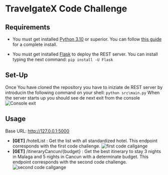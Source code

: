# TravelgateX Code Challenge

## Requirements
- You must get installed [Python 3.10](https://www.python.org/downloads/release/python-3100/) or superior. You can follow [this guide](https://wiki.python.org/moin/BeginnersGuide/Download) for a complete install.

- You must get installed [Flask](https://pypi.org/project/Flask/) to deploy the REST server. You can install typing the next command: ```pip install -U Flask```

## Set-Up
Once You have cloned the repository you have to iniziate de REST server by introducin the following command on your shell: ```python src\main.py``` When the server starts up you should see de next exit from the console
![Console exit](https://im.ge/i/OZ6Ngf)
## Usage
Base URL: http://127.0.0.1:5000
- **[GET]** /hotelList : Get the list with all standardized hotel. This endpoint corresponds with the first code challenge.
![ first code callgange](https://im.ge/i/OZNFR1)
- **[GET]** /itineraryCancun/{budget} : Get the best itinerary to stay 3 nights in Malaga and 5 nights in Cancun with a determinate budget. This endpoint corresponds with the second code challenge.
![second code callgange](https://im.ge/i/OZN94S)
